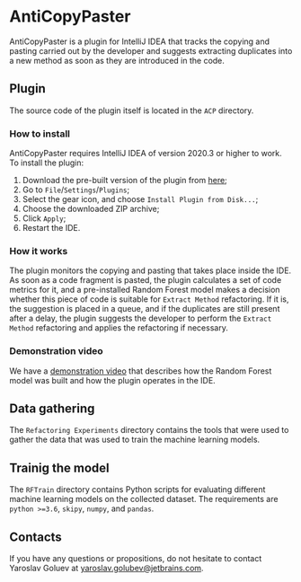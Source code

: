# AntiCopyPaster

AntiCopyPaster is a plugin for IntelliJ IDEA that tracks the copying and pasting carried out by the developer and suggests extracting duplicates into a new method as soon as they are introduced in the code.

## Plugin

The source code of the plugin itself is located in the `ACP` directory.

### How to install

AntiCopyPaster requires IntelliJ IDEA of version 2020.3 or higher to work. To install the plugin:

1. Download the pre-built version of the plugin from [here](https://drive.google.com/file/d/1nmIt3XG3acsogS5iXvGxdD6Hp76dQ5V9/view?usp=sharing); 
2. Go to `File`/`Settings`/`Plugins`;
3. Select the gear icon, and choose `Install Plugin from Disk...`;
4. Choose the downloaded ZIP archive;
5. Click `Apply`;
6. Restart the IDE.

### How it works

The plugin monitors the copying and pasting that takes place inside the IDE. As soon as a code fragment is pasted, the plugin calculates a set of code metrics for it, and a pre-installed Random Forest model makes a decision whether this piece of code is suitable for `Extract Method` refactoring. If it is, the suggestion is placed in a queue, and if the duplicates are still present after a delay, the plugin suggests the developer to perform the `Extract Method` refactoring and applies the refactoring if necessary.

### Demonstration video

We have a [demonstration video](https://youtu.be/SmPbq1BJqxE) that describes how the Random Forest model was built and how the plugin operates in the IDE.

## Data gathering

The `Refactoring Experiments` directory contains the tools that were used to gather the data that was used to train the machine learning models.

## Trainig the model

The `RFTrain` directory contains Python scripts for evaluating different machine learning models on the collected dataset. The requirements are `python >=3.6`, `skipy`, `numpy`, and `pandas`.

## Contacts

If you have any questions or propositions, do not hesitate to contact Yaroslav Goluev at yaroslav.golubev@jetbrains.com.
